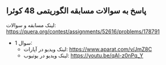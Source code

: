 ## پاسخ به سوالات مسابقه الگوریتمی 48 کوئرا
لینک مسابقه و سوالات: https://quera.org/contest/assignments/52616/problems/178791

- سوال 1:
  - لینک ویدیو در آپارات: https://www.aparat.com/v/JmZ8C
  - لینک ویدیو در یوتیوب: https://youtu.be/qAl-z0nPq_Y
